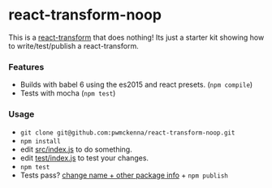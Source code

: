 # react-transform-noop

This is a [react-transform](https://github.com/gaearon/babel-plugin-react-transform) that does nothing! Its just a starter kit showing how to write/test/publish a react-transform.

### Features

- Builds with babel 6 using the es2015 and react presets. (`npm compile`)
- Tests with mocha (`npm test`)

### Usage

- `git clone git@github.com:pwmckenna/react-transform-noop.git`
- `npm install`
- edit [src/index.js](https://github.com/pwmckenna/react-transform-noop/blob/master/src/index.js#L2) to do something.
- edit [test/index.js](https://github.com/pwmckenna/react-transform-noop/blob/master/test/index.js) to test your changes.
- `npm test`
- Tests pass? [change name + other package info](https://github.com/pwmckenna/react-transform-noop/blob/master/package.json#L2) + `npm publish`
